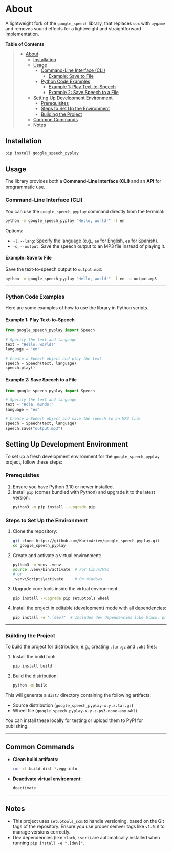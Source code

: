 # About

A lightweight fork of the `google_speech` library, that replaces `sox` with `pygame` and removes sound effects for a lightweight and straightforward implementation.

<!-- markdown-toc start - Don't edit this section. Run M-x markdown-toc-refresh-toc -->

**Table of Contents**

> - [About](#about)
>   - [Installation](#installation)
>   - [Usage](#usage)
>     - [Command-Line Interface (CLI)](#command-line-interface-cli)
>       - [Example: Save to File](#example-save-to-file)
>     - [Python Code Examples](#python-code-examples)
>       - [Example 1: Play Text-to-Speech](#example-1-play-text-to-speech)
>       - [Example 2: Save Speech to a File](#example-2-save-speech-to-a-file)
>   - [Setting Up Development Environment](#setting-up-development-environment)
>     - [Prerequisites](#prerequisites)
>     - [Steps to Set Up the Environment](#steps-to-set-up-the-environment)
>     - [Building the Project](#building-the-project)
>   - [Common Commands](#common-commands)
>   - [Notes](#notes)

<!-- markdown-toc end -->

## Installation

```bash
pip install google_speech_pyplay
```

## Usage

The library provides both a **Command-Line Interface (CLI)** and an **API** for programmatic use.

### Command-Line Interface (CLI)

You can use the `google_speech_pyplay` command directly from the terminal:

```bash
python -m google_speech_pyplay "Hello, world!" -l en
```

Options:

- `-l`, `--lang`: Specify the language (e.g., `en` for English, `es` for Spanish).
- `-o`, `--output`: Save the speech output to an MP3 file instead of playing it.

#### Example: Save to File

Save the text-to-speech output to `output.mp3`:

```bash
python -m google_speech_pyplay "Hello, world!" -l en -o output.mp3
```

---

### Python Code Examples

Here are some examples of how to use the library in Python scripts.

#### Example 1: Play Text-to-Speech

```python
from google_speech_pyplay import Speech

# Specify the text and language
text = "Hello, world!"
language = "en"

# Create a Speech object and play the text
speech = Speech(text, language)
speech.play()
```

#### Example 2: Save Speech to a File

```python
from google_speech_pyplay import Speech

# Specify the text and language
text = "Hola, mundo!"
language = "es"

# Create a Speech object and save the speech to an MP3 file
speech = Speech(text, language)
speech.save("output.mp3")
```

## Setting Up Development Environment

To set up a fresh development environment for the `google_speech_pyplay` project, follow these steps:

### Prerequisites

1. Ensure you have Python 3.10 or newer installed.
2. Install `pip` (comes bundled with Python) and upgrade it to the latest version:
   ```bash
   python3 -m pip install --upgrade pip
   ```

### Steps to Set Up the Environment

1. Clone the repository:

   ```bash
   git clone https://github.com/KarimAziev/google_speech_pyplay.git
   cd google_speech_pyplay
   ```

2. Create and activate a virtual environment:

   ```bash
   python3 -m venv .venv
   source .venv/bin/activate  # For Linux/Mac
   # or
   .venv\Scripts\activate     # On Windows
   ```

3. Upgrade core tools inside the virtual environment:

   ```bash
   pip install --upgrade pip setuptools wheel
   ```

4. Install the project in editable (development) mode with all dependencies:
   ```bash
   pip install -e ".[dev]"  # Includes dev dependencies like black, pre-commit, isort
   ```

---

### Building the Project

To build the project for distribution, e.g., creating `.tar.gz` and `.whl` files:

1. Install the build tool:

   ```bash
   pip install build
   ```

2. Build the distribution:
   ```bash
   python -m build
   ```

This will generate a `dist/` directory containing the following artifacts:

- Source distribution (`google_speech_pyplay-x.y.z.tar.gz`)
- Wheel file (`google_speech_pyplay-x.y.z-py3-none-any.whl`)

You can install these locally for testing or upload them to PyPI for publishing.

---

## Common Commands

- **Clean build artifacts:**
  ```bash
  rm -rf build dist *.egg-info
  ```
- **Deactivate virtual environment:**
  ```bash
  deactivate
  ```

---

## Notes

- This project uses `setuptools_scm` to handle versioning, based on the Git tags of the repository. Ensure you use proper semver tags like `v1.0.0` to manage versions correctly.
- Dev dependencies (like `black`, `isort`) are automatically installed when running `pip install -e ".[dev]"`.
